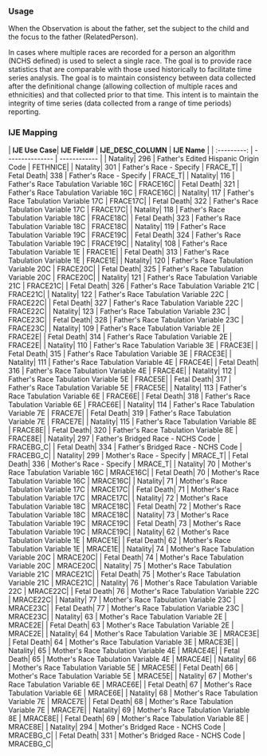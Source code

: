 ### Usage
When the Observation is about the father, set the subject to the child and the focus to the father (RelatedPerson).

In cases where multiple races are recorded for a person an algorithm (NCHS defined) is used to select a single race. The goal is to provide race statistics that are comparable with those used historically to facilitate time series analysis. The goal is to maintain consistency between data collected after the definitional change (allowing collection of multiple races and ethnicities) and that collected prior to that time. This intent is to maintain the integrity of time series (data collected from a range of time periods) reporting.
### IJE Mapping
| **IJE Use Case**| **IJE Field#** |  **IJE_DESC_COLUMN**   |  **IJE Name**  |
| :---------: | --------------- | ------------ |
| Natality| 296 | Father's Edited Hispanic Origin Code | FETHNICE|
| Natality| 301 | Father's Race - Specify | FRACE_T|
| Fetal Death| 338 | Father's Race - Specify | FRACE_T|
| Natality| 116 | Father's Race Tabulation Variable 16C | FRACE16C|
| Fetal Death| 321 | Father's Race Tabulation Variable 16C | FRACE16C|
| Natality| 117 | Father's Race Tabulation Variable 17C | FRACE17C|
| Fetal Death| 322 | Father's Race Tabulation Variable 17C | FRACE17C|
| Natality| 118 | Father's Race Tabulation Variable 18C | FRACE18C|
| Fetal Death| 323 | Father's Race Tabulation Variable 18C | FRACE18C|
| Natality| 119 | Father's Race Tabulation Variable 19C | FRACE19C|
| Fetal Death| 324 | Father's Race Tabulation Variable 19C | FRACE19C|
| Natality| 108 | Father's Race Tabulation Variable 1E | FRACE1E|
| Fetal Death| 313 | Father's Race Tabulation Variable 1E | FRACE1E|
| Natality| 120 | Father's Race Tabulation Variable 20C | FRACE20C|
| Fetal Death| 325 | Father's Race Tabulation Variable 20C | FRACE20C|
| Natality| 121 | Father's Race Tabulation Variable 21C | FRACE21C|
| Fetal Death| 326 | Father's Race Tabulation Variable 21C | FRACE21C|
| Natality| 122 | Father's Race Tabulation Variable 22C | FRACE22C|
| Fetal Death| 327 | Father's Race Tabulation Variable 22C | FRACE22C|
| Natality| 123 | Father's Race Tabulation Variable 23C | FRACE23C|
| Fetal Death| 328 | Father's Race Tabulation Variable 23C | FRACE23C|
| Natality| 109 | Father's Race Tabulation Variable 2E | FRACE2E|
| Fetal Death| 314 | Father's Race Tabulation Variable 2E | FRACE2E|
| Natality| 110 | Father's Race Tabulation Variable 3E | FRACE3E|
| Fetal Death| 315 | Father's Race Tabulation Variable 3E | FRACE3E|
| Natality| 111 | Father's Race Tabulation Variable 4E | FRACE4E|
| Fetal Death| 316 | Father's Race Tabulation Variable 4E | FRACE4E|
| Natality| 112 | Father's Race Tabulation Variable 5E | FRACE5E|
| Fetal Death| 317 | Father's Race Tabulation Variable 5E | FRACE5E|
| Natality| 113 | Father's Race Tabulation Variable 6E | FRACE6E|
| Fetal Death| 318 | Father's Race Tabulation Variable 6E | FRACE6E|
| Natality| 114 | Father's Race Tabulation Variable 7E | FRACE7E|
| Fetal Death| 319 | Father's Race Tabulation Variable 7E | FRACE7E|
| Natality| 115 | Father's Race Tabulation Variable 8E | FRACE8E|
| Fetal Death| 320 | Father's Race Tabulation Variable 8E | FRACE8E|
| Natality| 297 | Father's Bridged Race - NCHS Code | FRACEBG_C|
| Fetal Death| 334 | Father's Bridged Race - NCHS Code | FRACEBG_C|
| Natality| 299 | Mother's Race - Specify | MRACE_T|
| Fetal Death| 336 | Mother's Race - Specify | MRACE_T|
| Natality| 70 | Mother's Race Tabulation Variable 16C | MRACE16C|
| Fetal Death| 70 | Mother's Race Tabulation Variable 16C | MRACE16C|
| Natality| 71 | Mother's Race Tabulation Variable 17C | MRACE17C|
| Fetal Death| 71 | Mother's Race Tabulation Variable 17C | MRACE17C|
| Natality| 72 | Mother's Race Tabulation Variable 18C | MRACE18C|
| Fetal Death| 72 | Mother's Race Tabulation Variable 18C | MRACE18C|
| Natality| 73 | Mother's Race Tabulation Variable 19C | MRACE19C|
| Fetal Death| 73 | Mother's Race Tabulation Variable 19C | MRACE19C|
| Natality| 62 | Mother's Race Tabulation Variable 1E | MRACE1E|
| Fetal Death| 62 | Mother's Race Tabulation Variable 1E | MRACE1E|
| Natality| 74 | Mother's Race Tabulation Variable 20C | MRACE20C|
| Fetal Death| 74 | Mother's Race Tabulation Variable 20C | MRACE20C|
| Natality| 75 | Mother's Race Tabulation Variable 21C | MRACE21C|
| Fetal Death| 75 | Mother's Race Tabulation Variable 21C | MRACE21C|
| Natality| 76 | Mother's Race Tabulation Variable 22C | MRACE22C|
| Fetal Death| 76 | Mother's Race Tabulation Variable 22C | MRACE22C|
| Natality| 77 | Mother's Race Tabulation Variable 23C | MRACE23C|
| Fetal Death| 77 | Mother's Race Tabulation Variable 23C | MRACE23C|
| Natality| 63 | Mother's Race Tabulation Variable 2E | MRACE2E|
| Fetal Death| 63 | Mother's Race Tabulation Variable 2E | MRACE2E|
| Natality| 64 | Mother's Race Tabulation Variable 3E | MRACE3E|
| Fetal Death| 64 | Mother's Race Tabulation Variable 3E | MRACE3E|
| Natality| 65 | Mother's Race Tabulation Variable 4E | MRACE4E|
| Fetal Death| 65 | Mother's Race Tabulation Variable 4E | MRACE4E|
| Natality| 66 | Mother's Race Tabulation Variable 5E | MRACE5E|
| Fetal Death| 66 | Mother's Race Tabulation Variable 5E | MRACE5E|
| Natality| 67 | Mother's Race Tabulation Variable 6E | MRACE6E|
| Fetal Death| 67 | Mother's Race Tabulation Variable 6E | MRACE6E|
| Natality| 68 | Mother's Race Tabulation Variable 7E | MRACE7E|
| Fetal Death| 68 | Mother's Race Tabulation Variable 7E | MRACE7E|
| Natality| 69 | Mother's Race Tabulation Variable 8E | MRACE8E|
| Fetal Death| 69 | Mother's Race Tabulation Variable 8E | MRACE8E|
| Natality| 294 | Mother's Bridged Race - NCHS Code | MRACEBG_C|
| Fetal Death| 331 | Mother's Bridged Race - NCHS Code | MRACEBG_C|
